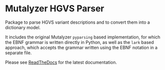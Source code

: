 # Mutalyzer HGVS Parser

Package to parse HGVS variant descriptions and to convert them into a
dictionary model.

It includes the original Mutalyzer `pyparsing` based implementation, for which
the EBNF grammar is written directly in Python, as well as the `lark` based
approach, which accepts the grammar written using the EBNF notation in a
separate file.

Please see [ReadTheDocs][RTD] for the latest documentation.

[RTD]: https://mutalyzer-hgvs-parser.readthedocs.io/en/latest/
